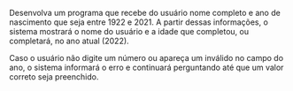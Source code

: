 Desenvolva um programa que recebe do usuário nome completo e ano de nascimento que seja entre 1922 e 2021. A partir dessas informações, o sistema mostrará 
o nome do usuário e a idade que completou, ou completará, no ano atual (2022).

Caso o usuário não digite um número ou apareça um inválido no campo do ano, o sistema informará o erro e continuará perguntando até que um valor correto seja preenchido.
